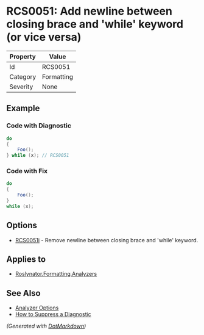 # RCS0051: Add newline between closing brace and 'while' keyword \(or vice versa\)

| Property | Value      |
| -------- | ---------- |
| Id       | RCS0051    |
| Category | Formatting |
| Severity | None       |

## Example

### Code with Diagnostic

```csharp
do
{
    Foo();
} while (x); // RCS0051
```

### Code with Fix

```csharp
do
{
    Foo();
}
while (x);
```

## Options

* [RCS0051i](RCS0051i.md) \- Remove newline between closing brace and 'while' keyword\.

## Applies to

* [Roslynator.Formatting.Analyzers](https://www.nuget.org/packages/Roslynator.Formatting.Analyzers)

## See Also

* [Analyzer Options](../AnalyzerOptions.md)
* [How to Suppress a Diagnostic](../HowToConfigureAnalyzers.md#how-to-suppress-a-diagnostic)


*\(Generated with [DotMarkdown](http://github.com/JosefPihrt/DotMarkdown)\)*
